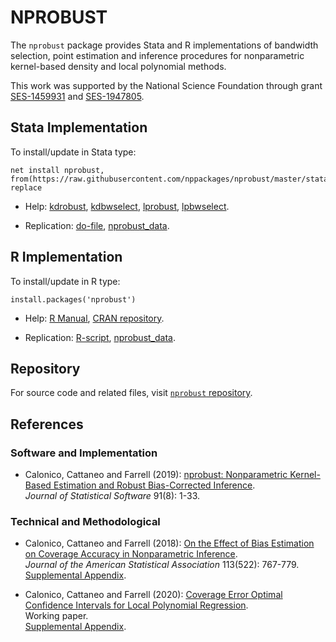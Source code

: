 # NPROBUST

The `nprobust` package provides Stata and R implementations of bandwidth selection, point estimation and inference procedures for nonparametric kernel-based density and local polynomial methods.

This work was supported by the National Science Foundation through grant [SES-1459931](https://www.nsf.gov/awardsearch/showAward?AWD_ID=1459931) and [SES-1947805](https://www.nsf.gov/awardsearch/showAward?AWD_ID=1947805).

## Stata Implementation

To install/update in Stata type:
```
net install nprobust, from(https://raw.githubusercontent.com/nppackages/nprobust/master/stata) replace
```

- Help: [kdrobust](https://raw.githubusercontent.com/nppackages/nprobust/master/stata/kdrobust.pdf), [kdbwselect](https://raw.githubusercontent.com/nppackages/nprobust/master/stata/kdbwselect.pdf), [lprobust](https://raw.githubusercontent.com/nppackages/nprobust/master/stata/lprobust.pdf), [lpbwselect](https://raw.githubusercontent.com/nppackages/nprobust/master/stata/lpbwselect.pdf).

- Replication: [do-file](https://raw.githubusercontent.com/nppackages/nprobust/master/stata/nprobust_illustration.do), [nprobust_data](https://raw.githubusercontent.com/nppackages/nprobust/master/stata/nprobust_data.dta).

## R Implementation
To install/update in R type:
```
install.packages('nprobust')
```

- Help: [R Manual](https://cran.r-project.org/web/packages/nprobust/nprobust.pdf), [CRAN repository](https://cran.r-project.org/package=nprobust).

- Replication: [R-script](https://raw.githubusercontent.com/nppackages/nprobust/master/R/nprobust_illustration.R), [nprobust_data](https://raw.githubusercontent.com/nppackages/nprobust/master/R/nprobust_data.csv).

## Repository

For source code and related files, visit [`nprobust` repository](https://github.com/nppackages/nprobust/).


## References

### Software and Implementation

- Calonico, Cattaneo and Farrell (2019): [nprobust: Nonparametric Kernel-Based Estimation and Robust Bias-Corrected Inference](https://nppackages.github.io/references/Calonico-Cattaneo-Farrell_2019_JSS.pdf).<br>
_Journal of Statistical Software_ 91(8): 1-33.

### Technical and Methodological

- Calonico, Cattaneo and Farrell (2018): [On the Effect of Bias Estimation on Coverage Accuracy in Nonparametric Inference](https://nppackages.github.io/references/Calonico-Cattaneo-Farrell_2018_JASA.pdf).<br>
_Journal of the American Statistical Association_ 113(522): 767-779.<br>
[Supplemental Appendix](https://nppackages.github.io/references/Calonico-Cattaneo-Farrell_2018_JASA--Supplement.pdf).

- Calonico, Cattaneo and Farrell (2020): [Coverage Error Optimal Confidence Intervals for Local Polynomial Regression](https://nppackages.github.io/references/Calonico-Cattaneo-Farrell_2020_CEopt.pdf).<br>
Working paper.<br>
[Supplemental Appendix](https://nppackages.github.io/references/Calonico-Cattaneo-Farrell_2020_CEopt--Supplement.pdf).

<br><br>

